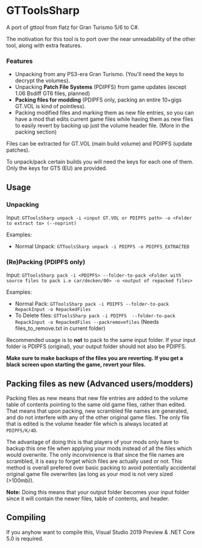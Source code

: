 # GTToolsSharp
A port of gttool from flatz for Gran Turismo 5/6 to C#.

The motivation for this tool is to port over the near unreadability of the other tool, along with extra features.

### Features
* Unpacking from any PS3-era Gran Turismo. (You'll need the keys to decrypt the volumes).
* Unpacking **Patch File Systems** (PDIPFS) from game updates (except 1.06 Bsdiff GT6 files, planned)
* **Packing files for modding** (PDIPFS only, packing an entire 10+gigs GT.VOL is kind of pointless).
* Packing modified files and marking them as new file entries, so you can have a mod that edits current game files while having them as new files to easily revert by backing up just the volume header file. (More in the packing section)

Files can be extracted for GT.VOL (main build volume) and PDIPFS (update patches).

To unpack/pack certain builds you will need the keys for each one of them. Only the keys for GT5 (EU) are provided.

## Usage
### Unpacking
Input: `GTToolsSharp unpack -i <input GT.VOL or PDIPFS path> -o <Folder to extract to> (--noprint)`

Examples:
  * Normal Unpack: `GTToolsSharp unpack -i PDIPFS -o PDIPFS_EXTRACTED`

### (Re)Packing (PDIPFS only)
Input: `GTToolsSharp pack -i <PDIPFS> --folder-to-pack <Folder with source files to pack i.e car/decken/00> -o <output of repacked files>`

Examples:
  * Normal Pack: `GTToolsSharp pack -i PDIPFS --folder-to-pack RepackInput -o RepackedFiles`
  * To Delete files: `GTToolsSharp pack -i PDIPFS  --folder-to-pack RepackInput -o RepackedFiles --packremovefiles` (Needs files_to_remove.txt in current folder)
  
Recommended usage is to **not** to pack to the same input folder. If your input folder is PDIPFS (original), your output folder should not also be PDIPFS.

**Make sure to make backups of the files you are reverting. If you get a black screen upon starting the game, revert your files.**

## Packing files as new (Advanced users/modders)
Packing files as new means that new file entries are added to the volume table of contents pointing to the same old game files, rather than edited. That means that upon packing, new scrambled file names are generated, and do not interfere with any of the other original game files. The only file that is edited is the volume header file which is always located at `PDIPFS/K/4D`. 


The advantage of doing this is that players of your mods only have to backup this one file when applying your mods instead of all the files which would overwrite. The only inconvinience is that since the file names are scrambled, it is easy to forget which files are actually used or not.
This method is overall prefered over basic packing to avoid potentially accidental original game file overwrites (as long as your mod is not very sized (>100mb)).


**Note:** Doing this means that your output folder becomes your input folder since it will contain the newer files, table of contents, and header.
## Compiling
If you anyhow want to compile this, Visual Studio 2019 Preview & .NET Core 5.0 is required.



